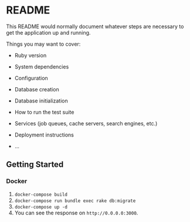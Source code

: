 # README

This README would normally document whatever steps are necessary to get the
application up and running.

Things you may want to cover:

* Ruby version

* System dependencies

* Configuration

* Database creation

* Database initialization

* How to run the test suite

* Services (job queues, cache servers, search engines, etc.)

* Deployment instructions

* ...


## Getting Started

### Docker

1. `docker-compose build`
1. `docker-compose run bundle exec rake db:migrate`
1. `docker-compose up -d`
1. You can see the response on `http://0.0.0.0:3000`.


